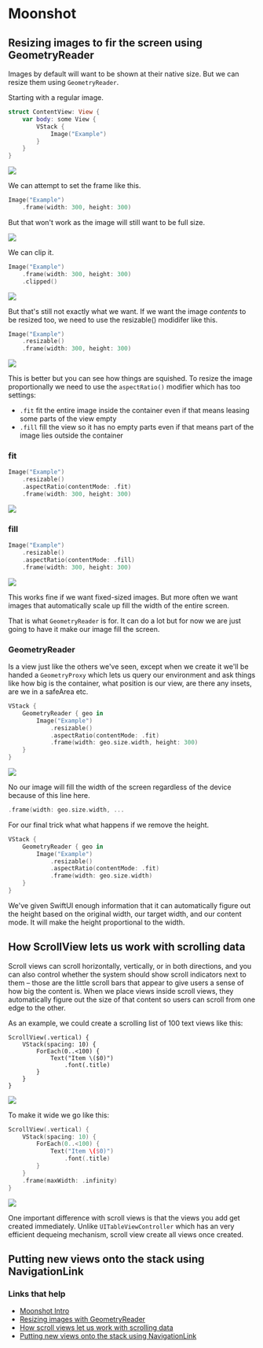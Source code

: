 # Moonshot

## Resizing images to fir the screen using GeometryReader

Images by default will want to be shown at their native size. But we can resize them using `GeometryReader`.

Starting with a regular image.

```swift
struct ContentView: View {
    var body: some View {
        VStack {
            Image("Example")
        }
    }
}
```

![](images/1.png)

We can attempt to set the frame like this.

```swift
Image("Example")
    .frame(width: 300, height: 300)
```

But that won't work as the image will still want to be full size.

![](images/2.png)

We can clip it.

```swift
Image("Example")
    .frame(width: 300, height: 300)
    .clipped()
```

![](images/3.png)

But that's still not exactly what we want. If we want the image *contents* to be resized too, we need to use the resizable() modidifer like this.

```swift
Image("Example")
    .resizable()
    .frame(width: 300, height: 300)
```

![](images/4.png)

This is better but you can see how things are squished. To resize the image proportionally we need to use the `aspectRatio()` modifier which has too settings:

- `.fit` fit the entire image inside the container even if that means leasing some parts of the view empty
- `.fill` fill the view so it has no empty parts even if that means part of the image lies outside the container

### fit

```swift
Image("Example")
    .resizable()
    .aspectRatio(contentMode: .fit)
    .frame(width: 300, height: 300)
```

![](images/5.png)

### fill

```swift
Image("Example")
    .resizable()
    .aspectRatio(contentMode: .fill)
    .frame(width: 300, height: 300)
```

![](images/6.png)

This works fine if we want fixed-sized images. But more often we want images that automatically scale up fill the width of the entire screen.

That is what `GeometryReader` is for. It can do a lot but for now we are just going to have it make our image fill the screen.

### GeometryReader

Is a view just like the others we've seen, except when we create it we'll be handed a `GeometryProxy` which lets us query our environment and ask things like how big is the container, what position is our view, are there any insets, are we in a safeArea etc.

```swift
VStack {
    GeometryReader { geo in
        Image("Example")
            .resizable()
            .aspectRatio(contentMode: .fit)
            .frame(width: geo.size.width, height: 300)
    }
}
```

![](images/7.png)

No our image will fill the width of the screen regardless of the device because of this line here.

```swift
.frame(width: geo.size.width, ...
```

For our final trick what what happens if we remove the height.

```swift
VStack {
    GeometryReader { geo in
        Image("Example")
            .resizable()
            .aspectRatio(contentMode: .fit)
            .frame(width: geo.size.width)
    }
}
```

We've given SwiftUI enough information that it can automatically figure out the height based on the original width, our target width, and our content mode. It will make the height proportional to the width.

## How ScrollView lets us work with scrolling data

Scroll views can scroll horizontally, vertically, or in both directions, and you can also control whether the system should show scroll indicators next to them – those are the little scroll bars that appear to give users a sense of how big the content is. When we place views inside scroll views, they automatically figure out the size of that content so users can scroll from one edge to the other.

As an example, we could create a scrolling list of 100 text views like this:

```
ScrollView(.vertical) {
    VStack(spacing: 10) {
        ForEach(0..<100) {
            Text("Item \($0)")
                .font(.title)
        }
    }
}
```

![](images/9.png)

To make it wide we go like this:

```swift
ScrollView(.vertical) {
    VStack(spacing: 10) {
        ForEach(0..<100) {
            Text("Item \($0)")
                .font(.title)
        }
    }
    .frame(maxWidth: .infinity)
}
```

![](images/10.png)

One important difference with scroll views is that the views you add get created immediately. Unlike `UITableViewController` which has an very efficient dequeing mechanism, scroll view create all views once created.

## Putting new views onto the stack using NavigationLink

### Links that help

- [Moonshot Intro](https://www.hackingwithswift.com/books/ios-swiftui/moonshot-introduction)
- [Resizing images with GeometryReader](https://www.hackingwithswift.com/books/ios-swiftui/resizing-images-to-fit-the-screen-using-geometryreader)
- [How scroll views let us work with scrolling data](https://www.hackingwithswift.com/books/ios-swiftui/how-scrollview-lets-us-work-with-scrolling-data)
- [Putting new views onto the stack using NavigationLink](https://www.hackingwithswift.com/books/ios-swiftui/pushing-new-views-onto-the-stack-using-navigationlink)
